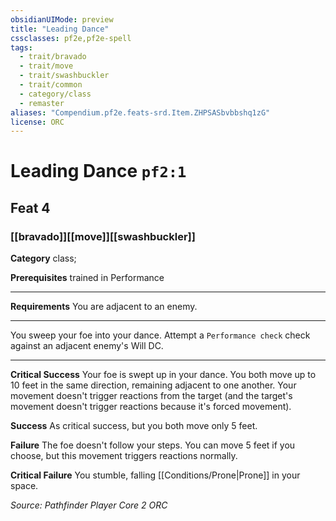 ```yaml
---
obsidianUIMode: preview
title: "Leading Dance"
cssclasses: pf2e,pf2e-spell
tags:
  - trait/bravado
  - trait/move
  - trait/swashbuckler
  - trait/common
  - category/class
  - remaster
aliases: "Compendium.pf2e.feats-srd.Item.ZHPSASbvbbshq1zG"
license: ORC
---
```

# Leading Dance `pf2:1`
## Feat 4
### [[bravado]][[move]][[swashbuckler]]

**Category** class; 



**Prerequisites** trained in Performance
* * *
**Requirements** You are adjacent to an enemy.

* * *

You sweep your foe into your dance. Attempt a `Performance check` check against an adjacent enemy's Will DC.

* * *

**Critical Success** Your foe is swept up in your dance. You both move up to 10 feet in the same direction, remaining adjacent to one another. Your movement doesn't trigger reactions from the target (and the target's movement doesn't trigger reactions because it's forced movement).

**Success** As critical success, but you both move only 5 feet.

**Failure** The foe doesn't follow your steps. You can move 5 feet if you choose, but this movement triggers reactions normally.

**Critical Failure** You stumble, falling [[Conditions/Prone|Prone]] in your space.

*Source: Pathfinder Player Core 2*
*ORC*